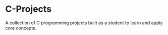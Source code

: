 # C-Projects
A collection of C programming projects built as a student to learn and apply core concepts.
